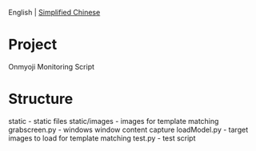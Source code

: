 English | [Simplified Chinese](./README.md)
# Project
Onmyoji Monitoring Script


# Structure
static - static files
static/images - images for template matching
grabscreen.py - windows window content capture
loadModel.py - target images to load for template matching
test.py - test script